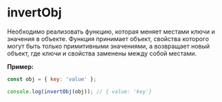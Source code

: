 # invertObj

Необходимо реализовать функцию, которая меняет местами ключи и значения в объекте.
Функция принимает объект, свойства которого могут быть только примитивными значениями, 
а возвращает новый объект, где ключи и свойства заменены между собой местами. 

**Пример:**
```javascript
const obj = { key: 'value' };

console.log(invertObj(obj)); // { value: 'key'}
```
